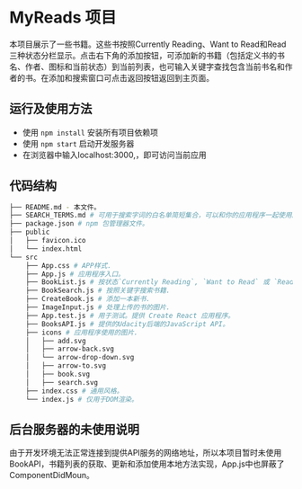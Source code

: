 # MyReads 项目

本项目展示了一些书籍。这些书按照Currently Reading、Want to Read和Read三种状态分栏显示。点击右下角的添加按钮，可添加新的书籍（包括定义书的书名、作者、图标和当前状态）到当前列表，也可输入关键字查找包含当前书名和作者的书。在添加和搜索窗口可点击返回按钮返回到主页面。

## 运行及使用方法

- 使用 `npm install` 安装所有项目依赖项
- 使用 `npm start` 启动开发服务器
- 在浏览器中输入localhost:3000,，即可访问当前应用

## 代码结构

```bash
├── README.md - 本文件。
├── SEARCH_TERMS.md # 可用于搜索字词的白名单简短集合，可以和你的应用程序一起使用。
├── package.json # npm 包管理器文件。
├── public
│   ├── favicon.ico
│   └── index.html
└── src
    ├── App.css # APP样式.
    ├── App.js # 应用程序入口。   
    ├── BookList.js # 按状态`Currently Reading`, `Want to Read` 或 `Read`分栏显示书籍.    
    ├── BookSearch.js # 按照关键字搜索书籍.   
    ├── CreateBook.js # 添加一本新书.
    ├── ImageInput.js # 处理上传的书的图片.
    ├── App.test.js # 用于测试。提供 Create React 应用程序。
    ├── BooksAPI.js # 提供的Udacity后端的JavaScript API。
    ├── icons # 应用程序使用的图片.    
    │   ├── add.svg
    │   ├── arrow-back.svg
    │   └── arrow-drop-down.svg    
    │   ├── arrow-to.svg    
    │   ├── book.svg    
    │   ├── search.svg
    ├── index.css # 通用风格。
    └── index.js # 仅用于DOM渲染。
```

## 后台服务器的未使用说明

由于开发环境无法正常连接到提供API服务的网络地址，所以本项目暂时未使用BookAPI，书籍列表的获取、更新和添加使用本地方法实现，App.js中也屏蔽了ComponentDidMoun。